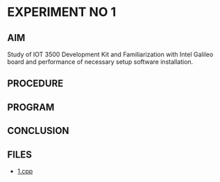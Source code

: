# EXPERIMENT NO 1

## AIM

Study of IOT 3500 Development Kit and Familiarization with Intel Galileo board and performance of necessary setup software installation.

## PROCEDURE

## PROGRAM



## CONCLUSION

## FILES

- [1.cpp](./1.cpp)
